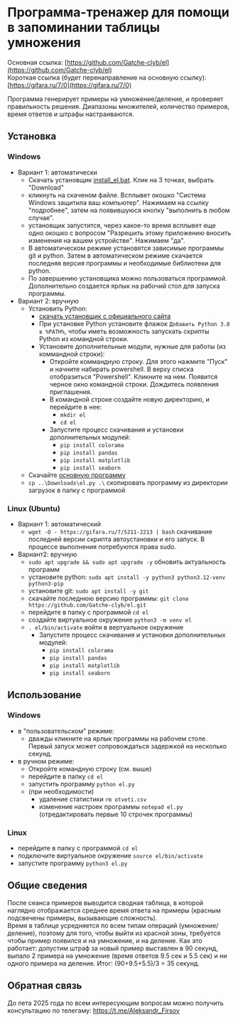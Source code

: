 # Программа-тренажер для помощи в запоминании таблицы умножения

Основная ссылка: [https://github.com/Gatche-clyb/el](https://github.com/Gatche-clyb/el)  
Короткая ссылка (будет перенаправление на основную ссылку): [https://gifara.ru/7/0](https://gifara.ru/7/0)  
  
Программа генерирует примеры на умножение/деление, и проверяет правильность решения. Диапазоны множителей, количество примеров, время ответов и штрафы настраиваются.

## Установка

### Windows
* Вариант 1: автоматически
    * Скачать установщик [install_el.bat](https://github.com/Gatche-clyb/el/blob/main/.tools/install_el.bat). Клик на 3 точках, выбрать "Download"
    * кликнуть на скаченом файле. Всплывет окошко "Система Windows защитила ваш компьютер". Нажимаем на ссылку "подробнее", затем на появившуюся кнопку "выполнить в любом случае".
    * установщик запустится, через какое-то время всплывет еще одно окошко с вопросом "Разрешить этому приложению вносить изменения на вашем устройстве". Нажимаем "да".
    * В автоматическом режиме установятся зависимые программы git и python. Затем в автоматическом режиме скачается последняя версия программы и необходимые библиотеки для python.
    * По завершению установщика можно пользоваться программой. Дополнительно создается ярлык на рабочий стол для запуска программы.
* Вариант 2: вручную
    * Установить Python:
        * [скачать установщик с официального сайта](https://www.python.org/downloads/windows/ "желательно выбрать последнюю стабильную версию")
        * При установке Python установите флажок `Добавить Python 3.8 в %PATH%`, чтобы иметь возможность запускать скрипты Python из командной строки.
        * Установите дополнительные модули, нужные для работы (из коммандной строки):
            * Откройте коммандную строку. Для этого нажмите "Пуск" и начните набирать powershell. В верху списка отобразиться "Powershell". Кликните на нем. Появится черное окно командной строки. Дождитесь появления приглашения.
            * В командной строке создайте новую директорию, и перейдите в нее:
                * `mkdir el`
                * `cd el`
            * Запустите процесс скачивания и установки дополнительных модулей:
                * `pip install colorama`
                * `pip install pandas`
                * `pip install matplotlib`
                * `pip install seaborn`
    * Скачайте [основную программу](https://github.com/Gatche-clyb/el/blob/main/el.py)
    * `cp ..\Downloads\el.py .\` скопировать программу из директории загрузок в папку с программой
<!--- Многострочный комменарий -->
### Linux (Ubuntu)
* Вариант 1: автоматический
    * `wget -O - https://gifara.ru/7/5211-2213 | bash` скачивание последней версии скрипта автоустановки и его запуск. В процессе выполнения потребуются права sudo.
* Вариант2: вручную
    * `sudo apt upgrade && sudo apt upgrade -y` обновить актуальность программ
    * установите python: `sudo apt install -y python3 python3.12-venv python3-pip`
    * установите git: `sudo apt install -y git`
    * скачайте последнюю версию программы: `git clone https://github.com/Gatche-clyb/el.git`
    * перейдите в папку с программой `cd el`
    * создайте виртуальное окружение `python3 -m venv el`
    * `. el/bin/activate` войти в вертуальное окружение
        * Запустите процесс скачивания и установки дополнительных модулей:
            * `pip install colorama`
            * `pip install pandas`
            * `pip install matplotlib`
            * `pip install seaborn`

## Использование

### Windows
* в "пользовательском" режиме:
    * дважды кликните на ярлык программы на рабочем столе. Первый запуск может сопровождаться задержкой на несколько секунд.
* в ручном режиме:
    * Откройте командную строку (см. выше)
    * перейдите в папку `cd el`
    * запустить программу `python el.py`
    * (при необходимости)
        * удаление статистики `rm otveti.csv`
        * изменение настроек программы `notepad el.py` (отредактировать первые 10 строчек программы)

### Linux


* перейдите в папку с программой `cd el`
* подключите виртуальное окружение `source el/bin/activate`
* запустите программу `python3 el.py`

## Общие сведения

После сеанса примеров выводится сводная таблица, в которой наглядно отображается среднее время ответа на примеры (красным подсвечены примеры, вызывающие сложность).  
Время в таблице усредняется по всем типам операций (умножение/деление), поэтому для того, чтобы выйти из красной зоны, требуется чтобы пример появился и на умножение, и на деление. Как это работает: допустим штраф за новый пример выставлен в 90 секунд, выпало 2 примера на умножение (время ответов 9.5 сек и 5.5 сек) и ни одного примера на деление. Итог: (90+9.5+5.5)/3 = 35 секунд.

## Обратная связь

До лета 2025 года по всем интересующим вопросам можно получить консультацию по телегаму: https://t.me/Aleksandr_Firsov
